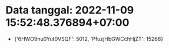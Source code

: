 # Data tanggal: 2022-11-09 15:52:48.376894+07:00

* {'6HWO9nu0Yut0VSQF': 5012, 'PfuzjHbGWCchHjZT': 15268}
